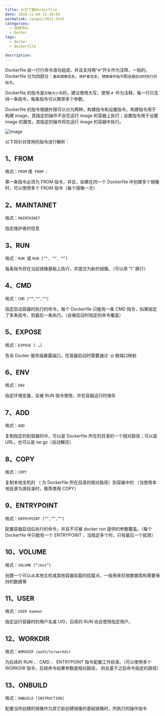 ```yaml
---
title: 认识了解Dockerfile
date: 2018-11-09 22:10:03
permalink: /pages/2021.html
categories: 
  - 运维观止
  - Docker
tags: 
  - docker
  - dockerfile

description: 
---
```


Dockerfile 由一行行命令语句组成，并且支持用`“#”`开头作为注释，一般的，Dockerfile 分为四部分：`基础镜像信息`，`维护者信息`，`镜像操作指令`和`容器启动时执行的指令`。

Dockerfile 的指令是`忽略大小写`的，建议使用大写，使用 `# `作为注释，每一行只支持一条指令，每条指令可以携带多个参数。

Dockerfile 的指令根据作用可以分为两种，构建指令和设置指令。构建指令用于构建 image，其指定的操作不会在运行 image 的容器上执行；设置指令用于设置 image 的属性，其指定的操作将在运行 image 的容器中执行。



![image](http://t.eryajf.net/imgs/2021/09/f7ff41b46bafb9be.jpg)



以下将针对常用的指令进行解析：

## 1、FROM

格式：`FROM` 或` FROM :`

第一条指令必须为 FROM 指令，并且，如果在同一个 Dockerfile 中创建多个镜像时，可以使用多个 FROM 指令（每个镜像一次）

## 2、MAINTAINET

格式：`MAINTAINET`

指定维护者的信息

## 3、RUN

格式：`RUN `或 `RUN [“”, “”, “”]`

每条指令将在当前镜像基础上执行，并提交为新的镜像。（可以用 “\” 换行）

## 4、CMD

格式：`CMD [“”,””,””]`

指定启动容器时执行的命令，每个 Dockerfile 只能有一条 CMD 指令，如果指定了多条指令，则最后一条执行。（会被启动时指定的命令覆盖）

## 5、EXPOSE

格式：`EXPOSE [ …]`

告诉 Docker 服务端暴露端口，在容器启动时需要通过 -p 做端口映射

## 6、ENV

格式：`ENV`

指定环境变量，会被 RUN 指令使用，并在容器运行时保存

## 7、ADD

格式：`ADD`

复制指定的到容器的中，可以是 Dockerfile 所在的目录的一个相对路径；可以是 URL，也可以是 tar.gz（自动解压）

## 8、COPY

格式：`COPY`

复制本地主机的 （ 为 Dockerfile 所在目录的相对路径）到容器中的 （当使用本地目录为源目录时，推荐使用 COPY）

## 9、ENTRYPOINT

格式：`ENTRYPOINT [“”,””,””]`

配置容器启动后执行的命令，并且不可被 docker run 提供的参数覆盖。（每个 Dockerfile 中只能有一个 ENTRYPOINT ，当指定多个时，只有最后一个起效）

## 10、VOLUME

格式：`VOLUME [“/mnt”]`

创建一个可以从本地主机或其他容器挂载的挂载点，一般用来存放数据库和需要保持的数据等

## 11、USER

格式：`USER daemon`

指定运行容器时的用户名或 UID，后续的 RUN 也会使用指定用户。

## 12、WORKDIR

格式：`WORKDIR /path/to/workdir`

为后续的 RUN 、 CMD 、 ENTRYPOINT 指令配置工作目录。（可以使用多个 WORKDIR 指令，后续命令如果参数是相对路径， 则会基于之前命令指定的路径）

## 13、ONBUILD

格式：`ONBUILD [INSTRUCTION]`

配置当所创建的镜像作为其它新创建镜像的基础镜像时，所执行的操作指令
